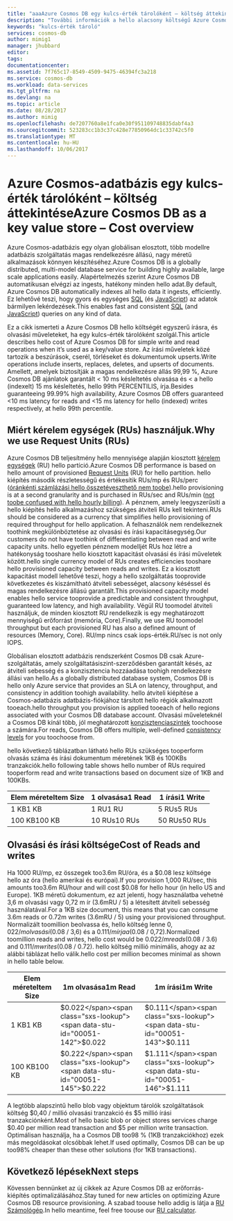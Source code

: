 ```yaml
---
title: "aaaAzure Cosmos DB egy kulcs-érték tárolóként – költség áttekintése |} Microsoft Docs"
description: "További információk a hello alacsony költségű Azure Cosmos DB használatával egy kulcs-érték tárolóként."
keywords: "kulcs-érték tároló"
services: cosmos-db
author: mimig1
manager: jhubbard
editor: 
tags: 
documentationcenter: 
ms.assetid: 7f765c17-8549-4509-9475-46394fc3a218
ms.service: cosmos-db
ms.workload: data-services
ms.tgt_pltfrm: na
ms.devlang: na
ms.topic: article
ms.date: 08/28/2017
ms.author: mimig
ms.openlocfilehash: de7207760a8e1fca0e30f951109748835dabf4a3
ms.sourcegitcommit: 523283cc1b3c37c428e77850964dc1c33742c5f0
ms.translationtype: MT
ms.contentlocale: hu-HU
ms.lasthandoff: 10/06/2017
---
```

# <a name="azure-cosmos-db-as-a-key-value-store--cost-overview"></a><span data-ttu-id="00051-104">Azure Cosmos-adatbázis egy kulcs-érték tárolóként – költség áttekintése</span><span class="sxs-lookup"><span data-stu-id="00051-104">Azure Cosmos DB as a key value store – Cost overview</span></span>

<span data-ttu-id="00051-105">Azure Cosmos-adatbázis egy olyan globálisan elosztott, több modellre adatbázis szolgáltatás magas rendelkezésre állású, nagy méretű alkalmazások könnyen készítéséhez.</span><span class="sxs-lookup"><span data-stu-id="00051-105">Azure Cosmos DB is a globally distributed, multi-model database service for building highly available, large scale applications easily.</span></span> <span data-ttu-id="00051-106">Alapértelmezés szerint Azure Cosmos DB automatikusan elvégzi az ingests, hatékony minden hello adat.</span><span class="sxs-lookup"><span data-stu-id="00051-106">By default, Azure Cosmos DB automatically indexes all hello data it ingests, efficiently.</span></span> <span data-ttu-id="00051-107">Ez lehetővé teszi, hogy gyors és egységes [SQL](documentdb-sql-query.md) (és [JavaScript](programming.md)) az adatok bármilyen lekérdezések.</span><span class="sxs-lookup"><span data-stu-id="00051-107">This enables fast and consistent [SQL](documentdb-sql-query.md) (and [JavaScript](programming.md)) queries on any kind of data.</span></span> 

<span data-ttu-id="00051-108">Ez a cikk ismerteti a Azure Cosmos DB hello költségét egyszerű írásra, és olvasási műveleteket, ha egy kulcs-érték tárolóként szolgál.</span><span class="sxs-lookup"><span data-stu-id="00051-108">This article describes hello cost of Azure Cosmos DB for simple write and read operations when it’s used as a key/value store.</span></span> <span data-ttu-id="00051-109">Az írási műveletek közé tartozik a beszúrások, cserél, törléseket és dokumentumok upserts.</span><span class="sxs-lookup"><span data-stu-id="00051-109">Write operations include inserts, replaces, deletes, and upserts of documents.</span></span> <span data-ttu-id="00051-110">Amellett, amelyek biztosítják a magas rendelkezésre állás 99,99 %, Azure Cosmos DB ajánlatok garantált < 10 ms késleltetés olvasása és < a hello (indexelt) 15 ms késleltetés, hello 99th PERCENTILIS, írja.</span><span class="sxs-lookup"><span data-stu-id="00051-110">Besides guaranteeing 99.99% high availability, Azure Cosmos DB offers guaranteed <10 ms latency for reads and <15 ms latency for hello (indexed) writes respectively, at hello 99th percentile.</span></span> 

## <a name="why-we-use-request-units-rus"></a><span data-ttu-id="00051-111">Miért kérelem egységek (RUs) használjuk.</span><span class="sxs-lookup"><span data-stu-id="00051-111">Why we use Request Units (RUs)</span></span>

<span data-ttu-id="00051-112">Azure Cosmos DB teljesítmény hello mennyisége alapján kiosztott [kérelem egységek](request-units.md) (RU) hello partíció.</span><span class="sxs-lookup"><span data-stu-id="00051-112">Azure Cosmos DB performance is based on hello amount of provisioned [Request Units](request-units.md) (RU) for hello partition.</span></span> <span data-ttu-id="00051-113">hello kiépítés második részletességű és értékesítik RUs/mp és RUs/perc ([óránkénti számlázási hello összetéveszthető nem toobe](https://azure.microsoft.com/pricing/details/cosmos-db/)).</span><span class="sxs-lookup"><span data-stu-id="00051-113">hello provisioning is at a second granularity and is purchased in RUs/sec and RUs/min ([not toobe confused with hello hourly billing](https://azure.microsoft.com/pricing/details/cosmos-db/)).</span></span> <span data-ttu-id="00051-114">A pénznem, amely leegyszerűsíti a hello kiépítés hello alkalmazáshoz szükséges átviteli RUs kell tekinteni.</span><span class="sxs-lookup"><span data-stu-id="00051-114">RUs should be considered as a currency that simplifies hello provisioning of required throughput for hello application.</span></span> <span data-ttu-id="00051-115">A felhasználók nem rendelkeznek toothink megkülönböztetése az olvasási és írási kapacitásegység.</span><span class="sxs-lookup"><span data-stu-id="00051-115">Our customers do not have toothink of differentiating between read and write capacity units.</span></span> <span data-ttu-id="00051-116">hello egyetlen pénznem modelljét RUs hoz létre a hatékonyság tooshare hello kiosztott kapacitást olvasási és írási műveletek között.</span><span class="sxs-lookup"><span data-stu-id="00051-116">hello single currency model of RUs creates efficiencies tooshare hello provisioned capacity between reads and writes.</span></span> <span data-ttu-id="00051-117">Ez a kiosztott kapacitást modell lehetővé teszi, hogy a hello szolgáltatás tooprovide következetes és kiszámítható átviteli sebességet, alacsony késéssel és magas rendelkezésre állású garantált.</span><span class="sxs-lookup"><span data-stu-id="00051-117">This provisioned capacity model enables hello service tooprovide a predictable and consistent throughput, guaranteed low latency, and high availability.</span></span> <span data-ttu-id="00051-118">Végül RU toomodel átviteli használjuk, de minden kiosztott RU rendelkezik is egy meghatározott mennyiségű erőforrást (memória, Core).</span><span class="sxs-lookup"><span data-stu-id="00051-118">Finally, we use RU toomodel throughput but each provisioned RU has also a defined amount of resources (Memory, Core).</span></span> <span data-ttu-id="00051-119">RU/mp nincs csak iops-érték.</span><span class="sxs-lookup"><span data-stu-id="00051-119">RU/sec is not only IOPS.</span></span>

<span data-ttu-id="00051-120">Globálisan elosztott adatbázis rendszerként Cosmos DB csak Azure-szolgáltatás, amely szolgáltatásiszint-szerződésben garantált késés, az átviteli sebesség és a konzisztencia hozzáadása toohigh rendelkezésre állási van hello.</span><span class="sxs-lookup"><span data-stu-id="00051-120">As a globally distributed database system, Cosmos DB is hello only Azure service that provides an SLA on latency, throughput, and consistency in addition toohigh availability.</span></span> <span data-ttu-id="00051-121">hello átviteli kiépítése a Cosmos-adatbázis adatbázis-fiókjához társított hello régiók alkalmazott tooeach.</span><span class="sxs-lookup"><span data-stu-id="00051-121">hello throughput you provision is applied tooeach of hello regions associated with your Cosmos DB database account.</span></span> <span data-ttu-id="00051-122">Olvasási műveleteknél a Cosmos DB kínál több, jól meghatározott [konzisztenciaszintek](consistency-levels.md) toochoose a számára.</span><span class="sxs-lookup"><span data-stu-id="00051-122">For reads, Cosmos DB offers multiple, well-defined [consistency levels](consistency-levels.md) for you toochoose from.</span></span> 

<span data-ttu-id="00051-123">hello következő táblázatban látható hello RUs szükséges tooperform olvasás száma és írási dokumentum méretének 1KB és 100KBs tranzakciók.</span><span class="sxs-lookup"><span data-stu-id="00051-123">hello following table shows hello number of RUs required tooperform read and write transactions based on document size of 1KB and 100KBs.</span></span>

|<span data-ttu-id="00051-124">Elem mérete</span><span class="sxs-lookup"><span data-stu-id="00051-124">Item Size</span></span>|<span data-ttu-id="00051-125">1 olvasása</span><span class="sxs-lookup"><span data-stu-id="00051-125">1 Read</span></span>|<span data-ttu-id="00051-126">1 írási</span><span class="sxs-lookup"><span data-stu-id="00051-126">1 Write</span></span>|
|-------------|------|-------|
|<span data-ttu-id="00051-127">1 KB</span><span class="sxs-lookup"><span data-stu-id="00051-127">1 KB</span></span>|<span data-ttu-id="00051-128">1 RU</span><span class="sxs-lookup"><span data-stu-id="00051-128">1 RU</span></span>|<span data-ttu-id="00051-129">5 RUs</span><span class="sxs-lookup"><span data-stu-id="00051-129">5 RUs</span></span>|
|<span data-ttu-id="00051-130">100 KB</span><span class="sxs-lookup"><span data-stu-id="00051-130">100 KB</span></span>|<span data-ttu-id="00051-131">10 RUs</span><span class="sxs-lookup"><span data-stu-id="00051-131">10 RUs</span></span>|<span data-ttu-id="00051-132">50 RUs</span><span class="sxs-lookup"><span data-stu-id="00051-132">50 RUs</span></span>|

## <a name="cost-of-reads-and-writes"></a><span data-ttu-id="00051-133">Olvasási és írási költsége</span><span class="sxs-lookup"><span data-stu-id="00051-133">Cost of Reads and writes</span></span>

<span data-ttu-id="00051-134">Ha 1000 RU/mp, ez összegek too3.6m RU/óra, és a $0.08 lesz költsége hello az óra (hello amerikai és európai).</span><span class="sxs-lookup"><span data-stu-id="00051-134">If you provision 1,000 RU/sec, this amounts too3.6m RU/hour and will cost $0.08 for hello hour (in hello US and Europe).</span></span> <span data-ttu-id="00051-135">1KB méretű dokumentum, ez azt jelenti, hogy használatba vehetné 3,6 m olvasási vagy 0,72 m ír (3.6mRU / 5) a létesített átviteli sebesség használatával.</span><span class="sxs-lookup"><span data-stu-id="00051-135">For a 1KB size document, this means that you can consume 3.6m reads or 0.72m writes (3.6mRU / 5) using your provisioned throughput.</span></span> <span data-ttu-id="00051-136">Normalizált toomillion beolvassa és, hello költség lenne $0,022 /m olvasási ($0.08 / 3,6) és a $0.111/ m írja a ($0.08 / 0,72).</span><span class="sxs-lookup"><span data-stu-id="00051-136">Normalized toomillion reads and writes, hello cost would be $0.022 /m reads ($0.08 / 3.6) and $0.111/m writes ($0.08 / 0.72).</span></span> <span data-ttu-id="00051-137">hello költség millió minimális, ahogy az az alábbi táblázat hello válik.</span><span class="sxs-lookup"><span data-stu-id="00051-137">hello cost per million becomes minimal as shown in hello table below.</span></span>

|<span data-ttu-id="00051-138">Elem mérete</span><span class="sxs-lookup"><span data-stu-id="00051-138">Item Size</span></span>|<span data-ttu-id="00051-139">1m olvasása</span><span class="sxs-lookup"><span data-stu-id="00051-139">1m Read</span></span>|<span data-ttu-id="00051-140">1m írási</span><span class="sxs-lookup"><span data-stu-id="00051-140">1m Write</span></span>|
|-------------|-------|--------|
|<span data-ttu-id="00051-141">1 KB</span><span class="sxs-lookup"><span data-stu-id="00051-141">1 KB</span></span>|<span data-ttu-id="00051-142">$0.022</span><span class="sxs-lookup"><span data-stu-id="00051-142">$0.022</span></span>|<span data-ttu-id="00051-143">$0.111</span><span class="sxs-lookup"><span data-stu-id="00051-143">$0.111</span></span>|
|<span data-ttu-id="00051-144">100 KB</span><span class="sxs-lookup"><span data-stu-id="00051-144">100 KB</span></span>|<span data-ttu-id="00051-145">$0.222</span><span class="sxs-lookup"><span data-stu-id="00051-145">$0.222</span></span>|<span data-ttu-id="00051-146">$1.111</span><span class="sxs-lookup"><span data-stu-id="00051-146">$1.111</span></span>|


<span data-ttu-id="00051-147">A legtöbb alapszintű hello blob vagy objektum tárolók szolgáltatások költség $0,40 / millió olvasási tranzakció és $5 millió írási tranzakciónként.</span><span class="sxs-lookup"><span data-stu-id="00051-147">Most of hello basic blob or object stores services charge $0.40 per million read transaction and $5 per million write transaction.</span></span> <span data-ttu-id="00051-148">Optimálisan használja, ha a Cosmos DB too98 % (1KB tranzakciókhoz) ezek más megoldásokat olcsóbbak lehet.</span><span class="sxs-lookup"><span data-stu-id="00051-148">If used optimally, Cosmos DB can be up too98% cheaper than these other solutions (for 1KB transactions).</span></span>

## <a name="next-steps"></a><span data-ttu-id="00051-149">Következő lépések</span><span class="sxs-lookup"><span data-stu-id="00051-149">Next steps</span></span>

<span data-ttu-id="00051-150">Kövessen bennünket az új cikkek az Azure Cosmos DB az erőforrás-kiépítés optimalizálásához.</span><span class="sxs-lookup"><span data-stu-id="00051-150">Stay tuned for new articles on optimizing Azure Cosmos DB resource provisioning.</span></span> <span data-ttu-id="00051-151">A szabad toouse hello addig is látja a [RU Számológép](https://www.documentdb.com/capacityplanner).</span><span class="sxs-lookup"><span data-stu-id="00051-151">In hello meantime, feel free toouse our [RU calculator](https://www.documentdb.com/capacityplanner).</span></span>

